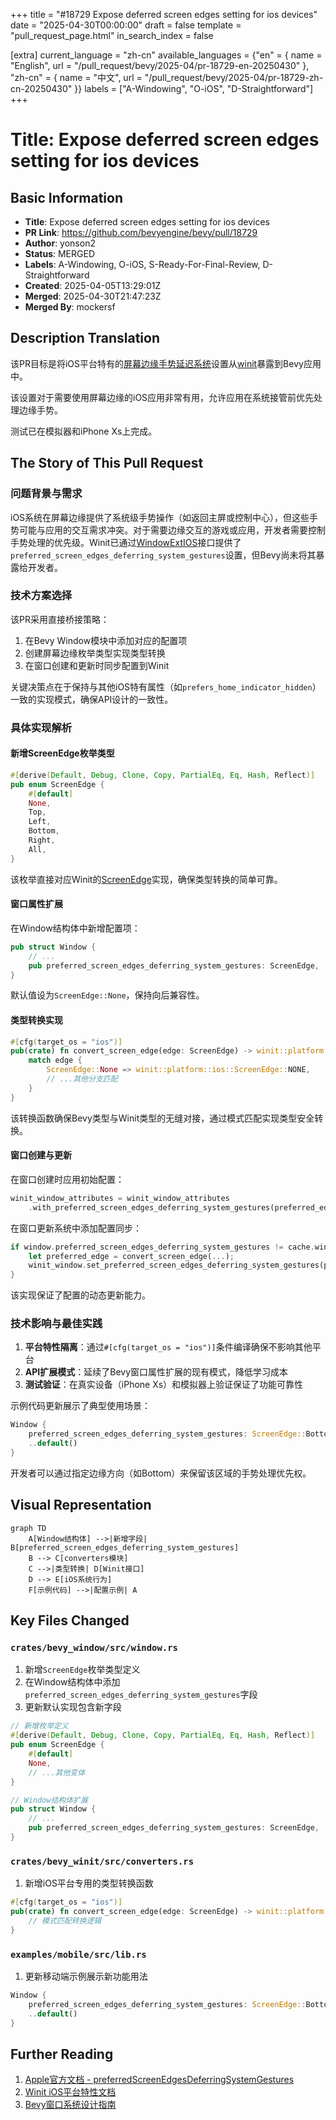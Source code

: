 +++
title = "#18729 Expose deferred screen edges setting for ios devices"
date = "2025-04-30T00:00:00"
draft = false
template = "pull_request_page.html"
in_search_index = false

[extra]
current_language = "zh-cn"
available_languages = {"en" = { name = "English", url = "/pull_request/bevy/2025-04/pr-18729-en-20250430" }, "zh-cn" = { name = "中文", url = "/pull_request/bevy/2025-04/pr-18729-zh-cn-20250430" }}
labels = ["A-Windowing", "O-iOS", "D-Straightforward"]
+++

# Title: Expose deferred screen edges setting for ios devices

## Basic Information
- **Title**: Expose deferred screen edges setting for ios devices
- **PR Link**: https://github.com/bevyengine/bevy/pull/18729
- **Author**: yonson2
- **Status**: MERGED
- **Labels**: A-Windowing, O-iOS, S-Ready-For-Final-Review, D-Straightforward
- **Created**: 2025-04-05T13:29:01Z
- **Merged**: 2025-04-30T21:47:23Z
- **Merged By**: mockersf

## Description Translation
该PR目标是将iOS平台特有的[屏幕边缘手势延迟系统](https://developer.apple.com/documentation/uikit/uiviewcontroller/preferredscreenedgesdeferringsystemgestures)设置从[winit](https://docs.rs/winit/latest/winit/platform/ios/trait.WindowExtIOS.html#tymethod.set_preferred_screen_edges_deferring_system_gestures)暴露到Bevy应用中。

该设置对于需要使用屏幕边缘的iOS应用非常有用，允许应用在系统接管前优先处理边缘手势。

测试已在模拟器和iPhone Xs上完成。

## The Story of This Pull Request

### 问题背景与需求
iOS系统在屏幕边缘提供了系统级手势操作（如返回主屏或控制中心），但这些手势可能与应用的交互需求冲突。对于需要边缘交互的游戏或应用，开发者需要控制手势处理的优先级。Winit已通过[WindowExtIOS](https://docs.rs/winit/latest/winit/platform/ios/trait.WindowExtIOS.html)接口提供了`preferred_screen_edges_deferring_system_gestures`设置，但Bevy尚未将其暴露给开发者。

### 技术方案选择
该PR采用直接桥接策略：
1. 在Bevy Window模块中添加对应的配置项
2. 创建屏幕边缘枚举类型实现类型转换
3. 在窗口创建和更新时同步配置到Winit

关键决策点在于保持与其他iOS特有属性（如`prefers_home_indicator_hidden`）一致的实现模式，确保API设计的一致性。

### 具体实现解析
#### 新增ScreenEdge枚举类型
```rust
#[derive(Default, Debug, Clone, Copy, PartialEq, Eq, Hash, Reflect)]
pub enum ScreenEdge {
    #[default]
    None,
    Top,
    Left,
    Bottom,
    Right,
    All,
}
```
该枚举直接对应Winit的[ScreenEdge](https://docs.rs/winit/latest/winit/platform/ios/struct.ScreenEdge.html)实现，确保类型转换的简单可靠。

#### 窗口属性扩展
在Window结构体中新增配置项：
```rust
pub struct Window {
    // ...
    pub preferred_screen_edges_deferring_system_gestures: ScreenEdge,
}
```
默认值设为`ScreenEdge::None`，保持向后兼容性。

#### 类型转换实现
```rust
#[cfg(target_os = "ios")]
pub(crate) fn convert_screen_edge(edge: ScreenEdge) -> winit::platform::ios::ScreenEdge {
    match edge {
        ScreenEdge::None => winit::platform::ios::ScreenEdge::NONE,
        // ...其他分支匹配
    }
}
```
该转换函数确保Bevy类型与Winit类型的无缝对接，通过模式匹配实现类型安全转换。

#### 窗口创建与更新
在窗口创建时应用初始配置：
```rust
winit_window_attributes = winit_window_attributes
    .with_preferred_screen_edges_deferring_system_gestures(preferred_edge);
```
在窗口更新系统中添加配置同步：
```rust
if window.preferred_screen_edges_deferring_system_gestures != cache.window.preferred_screen_edges_deferring_system_gestures {
    let preferred_edge = convert_screen_edge(...);
    winit_window.set_preferred_screen_edges_deferring_system_gestures(preferred_edge);
}
```
该实现保证了配置的动态更新能力。

### 技术影响与最佳实践
1. **平台特性隔离**：通过`#[cfg(target_os = "ios")]`条件编译确保不影响其他平台
2. **API扩展模式**：延续了Bevy窗口属性扩展的现有模式，降低学习成本
3. **测试验证**：在真实设备（iPhone Xs）和模拟器上验证保证了功能可靠性

示例代码更新展示了典型使用场景：
```rust
Window {
    preferred_screen_edges_deferring_system_gestures: ScreenEdge::Bottom,
    ..default()
}
```
开发者可以通过指定边缘方向（如Bottom）来保留该区域的手势处理优先权。

## Visual Representation

```mermaid
graph TD
    A[Window结构体] -->|新增字段| B[preferred_screen_edges_deferring_system_gestures]
    B --> C[converters模块]
    C -->|类型转换| D[Winit接口]
    D --> E[iOS系统行为]
    F[示例代码] -->|配置示例| A
```

## Key Files Changed

### `crates/bevy_window/src/window.rs`
1. 新增`ScreenEdge`枚举类型定义
2. 在Window结构体中添加`preferred_screen_edges_deferring_system_gestures`字段
3. 更新默认实现包含新字段

```rust
// 新增枚举定义
#[derive(Default, Debug, Clone, Copy, PartialEq, Eq, Hash, Reflect)]
pub enum ScreenEdge {
    #[default]
    None,
    // ...其他变体
}

// Window结构体扩展
pub struct Window {
    // ...
    pub preferred_screen_edges_deferring_system_gestures: ScreenEdge,
}
```

### `crates/bevy_winit/src/converters.rs`
1. 新增iOS平台专用的类型转换函数

```rust
#[cfg(target_os = "ios")]
pub(crate) fn convert_screen_edge(edge: ScreenEdge) -> winit::platform::ios::ScreenEdge {
    // 模式匹配转换逻辑
}
```

### `examples/mobile/src/lib.rs`
1. 更新移动端示例展示新功能用法

```rust
Window {
    preferred_screen_edges_deferring_system_gestures: ScreenEdge::Bottom,
    ..default()
}
```

## Further Reading
1. [Apple官方文档 - preferredScreenEdgesDeferringSystemGestures](https://developer.apple.com/documentation/uikit/uiviewcontroller/2887512-preferredscreenedgesdeferringsys)
2. [Winit iOS平台特性文档](https://docs.rs/winit/latest/winit/platform/ios/trait.WindowExtIOS.html)
3. [Bevy窗口系统设计指南](https://bevyengine.org/learn/book/getting-started/windows/)